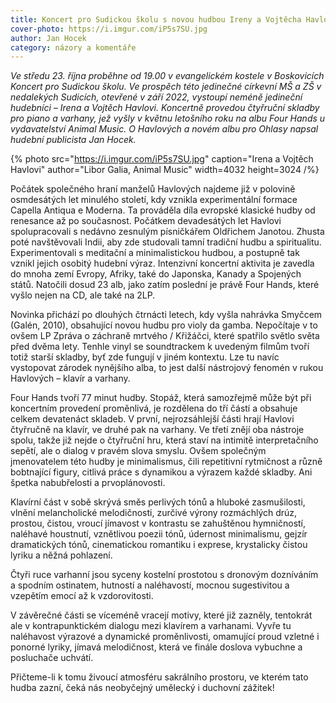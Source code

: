 ```yaml
---
title: Koncert pro Sudickou školu s novou hudbou Ireny a Vojtěcha Havlových
cover-photo: https://i.imgur.com/iP5s7SU.jpg
author: Jan Hocek
category: názory a komentáře
---
```


*Ve středu 23. října proběhne od 19.00 v evangelickém kostele v Boskovicích Koncert pro Sudickou školu. Ve prospěch této jedinečné církevní MŠ a ZŠ v nedalekých Sudicích, otevřené v září 2022, vystoupí neméně jedineční hudebníci – Irena a Vojtěch Havlovi. Koncertně provedou čtyřruční skladby pro piano a varhany, jež vyšly v květnu letošního roku na albu Four Hands u vydavatelství Animal Music. O Havlových a novém albu pro Ohlasy napsal hudební publicista Jan Hocek.*

{% photo src="https://i.imgur.com/iP5s7SU.jpg" caption="Irena a Vojtěch Havlovi" author="Libor Galia, Animal Music" width=4032 height=3024 /%}

Počátek společného hraní manželů Havlových najdeme již v polovině osmdesátých let minulého století, kdy vznikla experimentální formace Capella Antiqua e Moderna. Ta prováděla díla evropské klasické hudby od renesance až po současnost. Počátkem devadesátých let Havlovi spolupracovali s nedávno zesnulým písničkářem Oldřichem Janotou. Zhusta poté navštěvovali Indii, aby zde studovali tamní tradiční hudbu a spiritualitu. Experimentovali s meditační a minimalistickou hudbou, a postupně tak vznikl jejich osobitý hudební výraz. Intenzivní koncertní aktivita je zavedla do mnoha zemí Evropy, Afriky, také do Japonska, Kanady a Spojených států. Natočili dosud 23 alb, jako zatím poslední je právě Four Hands, které vyšlo nejen na CD, ale také na 2LP.

Novinka přichází po dlouhých čtrnácti letech, kdy vyšla nahrávka Smyčcem (Galén, 2010), obsahující novou hudbu pro violy da gamba. Nepočítaje v to ovšem LP Zpráva o záchraně mrtvého / Křižáčci, které spatřilo světlo světa před dvěma lety. Tenhle vinyl se soundtrackem k uvedeným filmům tvoří totiž starší skladby, byť zde fungují v jiném kontextu. Lze tu navíc vystopovat zárodek nynějšího alba, to jest další nástrojový fenomén v rukou Havlových – klavír a varhany.

Four Hands tvoří 77 minut hudby. Stopáž, která samozřejmě může být při koncertním provedení proměnlivá, je rozdělena do tří částí a obsahuje celkem devatenáct skladeb. V první, nejrozsáhlejší části hrají Havlovi čtyřručně na klavír, ve druhé pak na varhany. Ve třetí znějí oba nástroje spolu, takže již nejde o čtyřruční hru, která staví na intimitě interpretačního sepětí, ale o dialog v pravém slova smyslu. Ovšem společným jmenovatelem této hudby je minimalismus, čili repetitivní rytmičnost a různě bobtnající figury, citlivá práce s dynamikou a výrazem každé skladby. Ani špetka nabubřelosti a prvoplánovosti.

Klavírní část v sobě skrývá směs perlivých tónů a hluboké zasmušilosti, vlnění melancholické melodičnosti, zurčivé výrony rozmáchlých drúz, prostou, čistou, vroucí jímavost v kontrastu se zahuštěnou hymničností, naléhavé houstnutí, vznětlivou poezii tónů, údernost minimalismu, gejzír dramatických tónů, cinematickou romantiku i exprese, krystalicky čistou lyriku a něžná pohlazení.

Čtyři ruce varhanní jsou syceny kostelní prostotou s dronovým dozníváním a spodním ostinatem, hutností a naléhavostí, mocnou sugestivitou a vzepětím emocí až k vzdorovitosti.

V závěrečné části se víceméně vracejí motivy, které již zazněly, tentokrát ale v kontrapunktickém dialogu mezi klavírem a varhanami. Vyvře tu naléhavost výrazové a dynamické proměnlivosti, omamující proud vzletné i ponorné lyriky, jímavá melodičnost, která ve finále doslova vybuchne a posluchače uchvátí.

Přičteme-li k tomu živoucí atmosféru sakrálního prostoru, ve kterém tato hudba zazní, čeká nás neobyčejný umělecký i duchovní zážitek!
